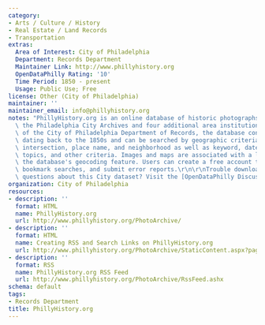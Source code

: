```yaml
---
category:
- Arts / Culture / History
- Real Estate / Land Records
- Transportation
extras:
  Area of Interest: City of Philadelphia
  Department: Records Department
  Maintainer Link: http://www.phillyhistory.org
  OpenDataPhilly Rating: '10'
  Time Period: 1850 - present
  Usage: Public Use; Free
license: Other (City of Philadelphia)
maintainer: ''
maintainer_email: info@phillyhistory.org
notes: "PhillyHistory.org is an online database of historic photographs and maps from\
  \ the Philadelphia City Archives and four additional area institutions. A project\
  \ of the City of Philadelphia Department of Records, the database contains images\
  \ dating back to the 1850s and can be searched by geographic criteria such as address,\
  \ intersection, place name, and neighborhood as well as keyword, date, collection,\
  \ topics, and other criteria. Images and maps are associated with a location using\
  \ the database's geocoding feature. Users can create a free account to save images,\
  \ bookmark searches, and submit error reports.\r\n\r\nTrouble downloading or have\
  \ questions about this City dataset? Visit the [OpenDataPhilly Discussion Group](http://www.phila.gov/data/discuss/)"
organization: City of Philadelphia
resources:
- description: ''
  format: HTML
  name: PhillyHistory.org
  url: http://www.phillyhistory.org/PhotoArchive/
- description: ''
  format: HTML
  name: Creating RSS and Search Links on PhillyHistory.org
  url: http://www.phillyhistory.org/PhotoArchive/StaticContent.aspx?page=Link%20Standards
- description: ''
  format: RSS
  name: PhillyHistory.org RSS Feed
  url: http://www.phillyhistory.org/PhotoArchive/RssFeed.ashx
schema: default
tags:
- Records Department
title: PhillyHistory.org
---
```

